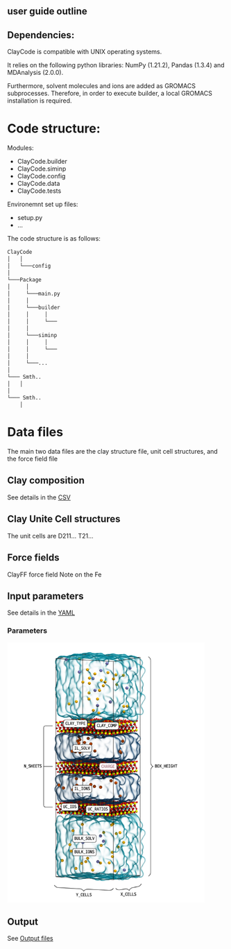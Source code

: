 ## user guide outline





## Dependencies:


ClayCode is compatible with UNIX operating systems. 

It relies on the following python libraries: NumPy (1.21.2), Pandas (1.3.4) and MDAnalysis (2.0.0).

Furthermore, solvent molecules and ions are added as GROMACS subprocesses. Therefore, in order to execute builder, a local GROMACS installation is required.


# Code structure:

Modules:
* ClayCode.builder
* ClayCode.siminp
* ClayCode.config
* ClayCode.data
* ClayCode.tests

Environemnt set up files:
* setup.py
* ...


The code structure is as follows:
```
ClayCode
│   │ 
│ 	└───config
│ 
└───Package
│     │ 	
│     └───main.py
│     │ 	
│     └───builder
│     │ 	│ 
│     │ 	└───
│     │     	
│     └───siminp
│     │ 	│ 
│     │ 	└───
│     │ 	
│     └───...
│   
└─── Smth..
│ 	│ 
│ 	   
└─── Smth..
	│  
```



# Data files

The main two data files are the clay structure file, unit cell structures, and the force field file


## Clay composition

See details in the [CSV](CSV.md)

## Clay Unite Cell structures

The unit cells are D211...
T21...


## Force fields 

ClayFF force field
Note on the Fe




## Input parameters 

See details in the  [YAML](YAML.md)

### Parameters

<img src="https://raw.githubusercontent.com/Erastova-group/ClayCode/main/docs/assets/input_illustration.png" height="600">



## Output

See [Output files](output.md)

